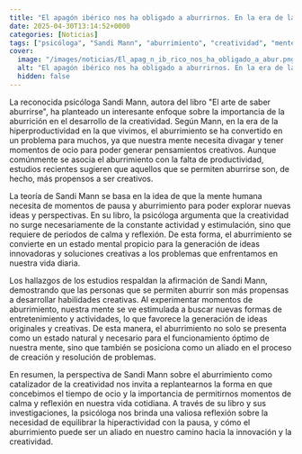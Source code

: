 ```yaml
---
title: "El apagón ibérico nos ha obligado a aburrirnos. En la era de la hiperproductividad, esto ha sido un problema para muchos"
date: 2025-04-30T13:14:52+0000
categories: [Noticias]
tags: ["psicóloga", "Sandi Mann", "aburrimiento", "creatividad", "mente", "ideas", "estudios", "reflexión."]
cover:
  image: "/images/noticias/El_apag_n_ib_rico_nos_ha_obligado_a_abur.png"
  alt: "El apagón ibérico nos ha obligado a aburrirnos. En la era de la hiperproductividad, esto ha sido un problema para muchos"
  hidden: false
---
```


La reconocida psicóloga Sandi Mann, autora del libro "El arte de saber aburrirse", ha planteado un interesante enfoque sobre la importancia de la aburrición en el desarrollo de la creatividad. Según Mann, en la era de la hiperproductividad en la que vivimos, el aburrimiento se ha convertido en un problema para muchos, ya que nuestra mente necesita divagar y tener momentos de ocio para poder generar pensamientos creativos. Aunque comúnmente se asocia el aburrimiento con la falta de productividad, estudios recientes sugieren que aquellos que se permiten aburrirse son, de hecho, más propensos a ser creativos.

La teoría de Sandi Mann se basa en la idea de que la mente humana necesita de momentos de pausa y aburrimiento para poder explorar nuevas ideas y perspectivas. En su libro, la psicóloga argumenta que la creatividad no surge necesariamente de la constante actividad y estimulación, sino que requiere de periodos de calma y reflexión. De esta forma, el aburrimiento se convierte en un estado mental propicio para la generación de ideas innovadoras y soluciones creativas a los problemas que enfrentamos en nuestra vida diaria.

Los hallazgos de los estudios respaldan la afirmación de Sandi Mann, demostrando que las personas que se permiten aburrir son más propensas a desarrollar habilidades creativas. Al experimentar momentos de aburrimiento, nuestra mente se ve estimulada a buscar nuevas formas de entretenimiento y actividades, lo que favorece la generación de ideas originales y creativas. De esta manera, el aburrimiento no solo se presenta como un estado natural y necesario para el funcionamiento óptimo de nuestra mente, sino que también se posiciona como un aliado en el proceso de creación y resolución de problemas.

En resumen, la perspectiva de Sandi Mann sobre el aburrimiento como catalizador de la creatividad nos invita a replantearnos la forma en que concebimos el tiempo de ocio y la importancia de permitirnos momentos de calma y reflexión en nuestra vida cotidiana. A través de su libro y sus investigaciones, la psicóloga nos brinda una valiosa reflexión sobre la necesidad de equilibrar la hiperactividad con la pausa, y cómo el aburrimiento puede ser un aliado en nuestro camino hacia la innovación y la creatividad.
